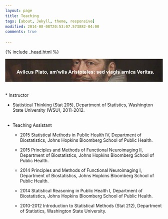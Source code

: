 ```yaml
---
layout: page
title: Teaching
tags: [about, Jekyll, theme, responsive]
modified: 2014-08-08T20:53:07.573882-04:00
comments: true

---
```

{% include _head.html %}

![x](/images/Ames.jpg)

<br />
* Instructor

  * Statistical Thinking (Stat 205), Department of Statistics, Washington State University (WSU), 2011-2012.<br><br>
	
* Teaching Assistant

	* 2015 Statistical Methods in Public Health IV, Department of Biostatistics, Johns Hopkins Bloomberg School of Public Health.
	
	* 2015 Principles and Methods of Functional Neuroimaging II, Department of Biostatistics, Johns Hopkins Bloomberg School of Public Health.
	
	* 2014 Principles and Methods of Functional Neuroimaging I, Department of Biostatistics, Johns Hopkins Bloomberg School of Public Health.
	
	* 2014 Statistical Reasoning in Public Health I, Department of Biostatistics, Johns Hopkins Bloomberg School of Public Health.
    
	* 2010-2012 Introduction to Statistical Methods (Stat 212), Department of Statistics, Washington State University.

